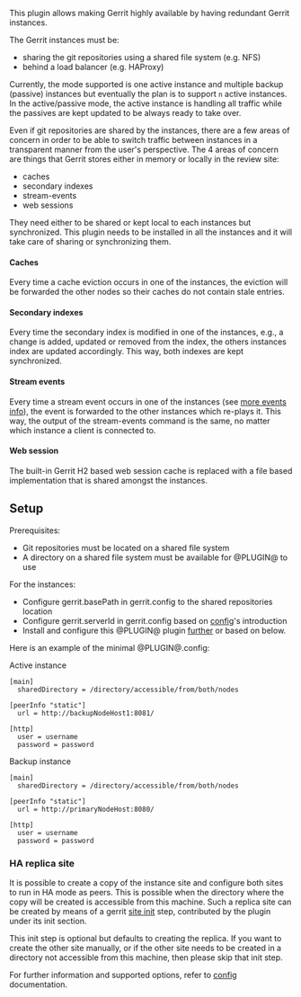 
This plugin allows making Gerrit highly available by having redundant Gerrit
instances.

The Gerrit instances must be:

* sharing the git repositories using a shared file system (e.g. NFS)
* behind a load balancer (e.g. HAProxy)

Currently, the mode supported is one active instance and multiple backup
(passive) instances but eventually the plan is to support `n` active instances.
In the active/passive mode, the active instance is handling all traffic while
the passives are kept updated to be always ready to take over.

Even if git repositories are shared by the instances, there are a few areas
of concern in order to be able to switch traffic between instances in a
transparent manner from the user's perspective. The 4 areas of concern are
things that Gerrit stores either in memory or locally in the review site:

* caches
* secondary indexes
* stream-events
* web sessions

They need either to be shared or kept local to each instances but synchronized.
This plugin needs to be installed in all the instances and it will take care of
sharing or synchronizing them.

#### Caches
Every time a cache eviction occurs in one of the instances, the eviction will be
forwarded the other nodes so their caches do not contain stale entries.

#### Secondary indexes
Every time the secondary index is modified in one of the instances, e.g., a change
is added, updated or removed from the index, the others instances index are updated
accordingly. This way, both indexes are kept synchronized.

#### Stream events
Every time a stream event occurs in one of the instances
(see [more events info](https://gerrit-review.googlesource.com/Documentation/cmd-stream-events.html#events)),
the event is forwarded to the other instances which re-plays it. This way, the output
of the stream-events command is the same, no matter which  instance a client is
connected to.

#### Web session
The built-in Gerrit H2 based web session cache is replaced with a file based
implementation that is shared amongst the instances.

## Setup

Prerequisites:

* Git repositories must be located on a shared file system
* A directory on a shared file system must be available for @PLUGIN@ to use

For the instances:

* Configure gerrit.basePath in gerrit.config to the shared repositories location
* Configure gerrit.serverId in gerrit.config based on [config](config.md)'s introduction
* Install and configure this @PLUGIN@ plugin [further](config.md) or based on below.

Here is an example of the minimal @PLUGIN@.config:

Active instance

```
[main]
  sharedDirectory = /directory/accessible/from/both/nodes

[peerInfo "static"]
  url = http://backupNodeHost1:8081/

[http]
  user = username
  password = password
```

Backup instance

```
[main]
  sharedDirectory = /directory/accessible/from/both/nodes

[peerInfo "static"]
  url = http://primaryNodeHost:8080/

[http]
  user = username
  password = password
```

### HA replica site

It is possible to create a copy of the instance site and configure both
sites to run in HA mode as peers. This is possible when the directory where
the copy will be created is accessible from this machine. Such a replica site
can be created by means of a gerrit [site init](../../../Documentation/pgm-init.html) step,
contributed by the plugin under its init section.

This init step is optional but defaults to creating the replica. If you want to
create the other site manually, or if the other site needs to be created in a
directory not accessible from this machine, then please skip that init step.

For further information and supported options, refer to [config](config.md)
documentation.
